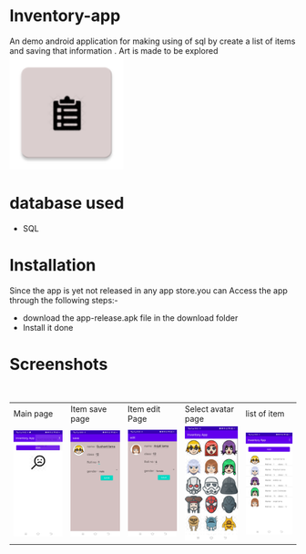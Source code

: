 # Inventory-app 
An demo android application for making using of sql by create a list of items and saving that information .
Art is made to be explored
<br>
<img src="resources/ic_launcher.png" width="200">
<br>
# database used
- SQL
# Installation
Since the app is yet not released in any app store.you can Access the app through the following steps:-
- download the app-release.apk file in the download folder
- Install it
done 
# Screenshots
<br>
<table>
  <tr>
    <td>Main page</td>
     <td>Item save page</td>
     <td>Item edit Page</td>
    <td>Select avatar page</td>
    <td>list of item</td>
  </tr>
  <tr>
    <td><img src="resources/main page.jpg" width="300" ></td>
    <td><img src="resources/item save page.jpg" width="300"></td>
    <td><img src="resources/item edit page.jpg" width="300"></td>
    <td><img src="resources/select  avatar page.jpg" width="300"></td>
    <td><img src="resources/item list.jpg" width="300"></td>
  </tr>
 </table>
 <br>
 






